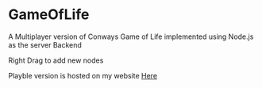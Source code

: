 GameOfLife
==========

A Multiplayer version of Conways Game of Life implemented using Node.js as the server Backend

Right Drag to add new nodes

Playble version is hosted on my website [Here](http://thekillerremijn.com:2002/)
